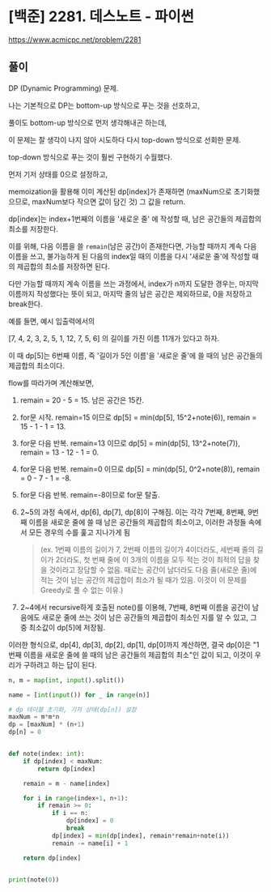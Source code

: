 # [백준] 2281. 데스노트 - 파이썬



https://www.acmicpc.net/problem/2281



## 풀이

DP (Dynamic Programming) 문제.

나는 기본적으로 DP는 bottom-up 방식으로 푸는 것을 선호하고,

풀이도 bottom-up 방식으로 먼저 생각해내곤 하는데,

이 문제는 잘 생각이 나지 않아 시도하다 다시 top-down 방식으로 선회한 문제.

top-down 방식으로 푸는 것이 훨씬 구현하기 수월했다.



먼저 기저 상태를 0으로 설정하고,

memoization을 활용해 이미 계산된 dp[index]가 존재하면 (maxNum으로 초기화했으므로, maxNum보다 작으면 값이 담긴 것) 그 값을 return.

dp[index]는 index+1번째의 이름을 '새로운 줄' 에 작성할 때, 남은 공간들의 제곱합의 최소를 저장한다.

이를 위해, 다음 이름을 쓸 `remain`(남은 공간)이 존재한다면, 가능할 때까지 계속 다음 이름을 쓰고, 불가능하게 된 다음의 index일 때의 이름을 다시 '새로운 줄'에 작성할 때의 제곱합의 최소를 저장하면 된다.

다만 가능할 때까지 계속 이름을 쓰는 과정에서, index가 n까지 도달한 경우는, 마지막 이름까지 작성했다는 뜻이 되고, 마지막 줄의 남은 공간은 제외하므로, 0을 저장하고 break한다.



예를 들면, 예시 입출력에서의

[7, 4, 2, 3, 2, 5, 1, 12, 7, 5, 6] 의 길이를 가진 이름 11개가 있다고 하자.

이 때 dp[5]는 6번째 이름, 즉 '길이가 5인 이름'을 '새로운 줄'에 쓸 때의 남은 공간들의 제곱합의 최소이다.

flow를 따라가며 계산해보면,

1. remain = 20 - 5 = 15. 남은 공간은 15칸.

2. for문 시작. remain=15 이므로 dp[5] = min(dp[5], 15^2+note(6)), remain = 15 - 1 - 1 = 13.

3. for문 다음 반복. remain=13 이므로 dp[5] = min(dp[5], 13^2+note(7)), remain = 13 - 12 - 1 = 0.

4. for문 다음 반복. remain=0 이므로 dp[5] = min(dp[5], 0^2+note(8)), remain = 0 - 7 - 1 = -8.

5. for문 다음 반복. remain=-8이므로 for문 탈출.

6. 2~5의 과정 속에서, dp[6], dp[7], dp[8]이 구해짐. 이는 각각 7번째, 8번째, 9번째 이름을 새로운 줄에 쓸 때 남은 공간들의 제곱합의 최소이고, 이러한 과정들 속에서 모든 경우의 수를 훑고 지나가게 됨

   > (ex. 1번째 이름의 길이가 7, 2번째 이름의 길이가 4이더라도, 세번째 줄의 길이가 2더라도, 첫 번째 줄에 이 3개의 이름을 모두 적는 것이 최적의 답을 찾을 것이라고 장담할 수 없음. 때로는 공간이 남더라도 다음 줄(새로운 줄)에 적는 것이 남는 공간의 제곱합이 최소가 될 때가 있음. 이것이 이 문제를 Greedy로 풀 수 없는 이유.)

7. 2~4에서 recursive하게 호출된 note()를 이용해, 7번째, 8번째 이름을 공간이 남음에도 새로운 줄에 쓰는 것이 남은 공간들의 제곱합이 최소인 지를 알 수 있고, 그 중 최소값이 dp[5]에 저장됨.



이러한 형식으로, dp[4], dp[3], dp[2], dp[1], dp[0]까지 계산하면, 결국 dp[0]은 "1번째 이름을 새로운 줄에 쓸 때의 남은 공간들의 제곱합의 최소"인 값이 되고, 이것이 우리가 구하려고 하는 답이 된다.



```python
n, m = map(int, input().split())

name = [int(input()) for _ in range(n)]

# dp 테이블 초기화, 기저 상태(dp[n]) 설정
maxNum = m*m*n
dp = [maxNum] * (n+1)
dp[n] = 0


def note(index: int):
    if dp[index] < maxNum:
        return dp[index]

    remain = m - name[index]

    for i in range(index+1, n+1):
        if remain >= 0:
            if i == n:
                dp[index] = 0
                break
            dp[index] = min(dp[index], remain*remain+note(i))
            remain -= name[i] + 1

    return dp[index]


print(note(0))
```


